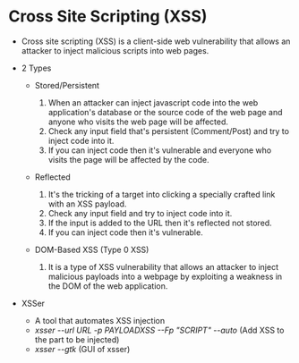 # Cross Site Scripting (XSS)
* Cross site scripting (XSS) is a client-side web vulnerability that allows an attacker to inject malicious scripts into web pages.
* 2 Types
  - Stored/Persistent
    1. When an attacker can inject javascript code into the web application's database or the source code of the web page and anyone who visits the web page will be affected.
    2. Check any input field that's persistent (Comment/Post) and try to inject code into it.
    3. If you can inject code then it's vulnerable and everyone who visits the page will be affected by the code.

  - Reflected
    1. It's the tricking of a target into clicking a specially crafted link with an XSS payload.
    2. Check any input field and try to inject code into it.
    3. If the input is added to the URL then it's reflected not stored.
    4. If you can inject code then it's vulnerable.

  - DOM-Based XSS (Type 0 XSS)
    1. It is a type of XSS vulnerability that allows an attacker to inject malicious payloads into a webpage by exploiting a weakness in the DOM of the web application.

* XSSer
  - A tool that automates XSS injection
  - *xsser --url URL -p PAYLOADXSS --Fp "SCRIPT" --auto* (Add XSS to the part to be injected)
  - *xsser --gtk* (GUI of xsser)
